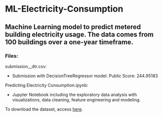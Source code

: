 # ML-Electricity-Consumption

## Machine Learning model to predict metered building electricity usage. The data comes from 100 buildings over a one-year timeframe.

### Files:

submission__dtr.csv:       
  - Submission with DecisionTreeRegressor model. Public Score: 244.95183

Predicting Electricity Consumption.ipynb: 
  - Jupyter Notebook including the exploratory data analysis with visualizations, data cleaning, feature engineering and modeling.

To download the dataset, access [here](https://www.kaggle.com/c/predicting-electricity-consumption/data).
